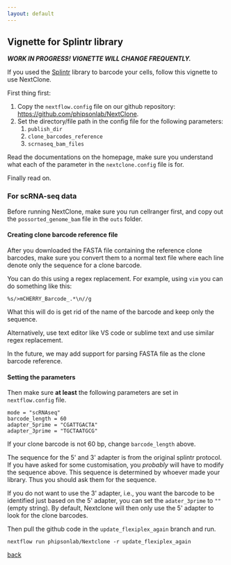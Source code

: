 ```yaml
---
layout: default
---
```


## Vignette for Splintr library

***WORK IN PROGRESS! VIGNETTE WILL CHANGE FREQUENTLY.***

If you used the [Splintr](https://doi.org/10.1038/s41586-021-04206-7) library to barcode your cells, follow this vignette to use NextClone.

First thing first:

1. Copy the `nextflow.config` file on our github repository: https://github.com/phipsonlab/NextClone.
2. Set the directory/file path in the config file for the following parameters: 
   1. `publish_dir`
   2. `clone_barcodes_reference`
   3. `scrnaseq_bam_files`

Read the documentations on the homepage, make sure you understand what each of the parameter in the `nextclone.config` file is for.

Finally read on.

### For scRNA-seq data

Before running NextClone, make sure you run cellranger first, and copy out the `possorted_genome_bam` file in the `outs` folder.

#### Creating clone barcode reference file

After you downloaded the FASTA file containing the reference clone barcodes, make sure you convert them to a normal text file where each line denote only the sequence for a clone barcode.

You can do this using a regex replacement. 
For example, using `vim` you can do something like this:
```
%s/>mCHERRY_Barcode_.*\n//g
```
What this will do is get rid of the name of the barcode and keep only the sequence. 

Alternatively, use text editor like VS code or sublime text and use similar regex replacement.

In the future, we may add support for parsing FASTA file as the clone barcode reference.

#### Setting the parameters

Then make sure **at least** the following parameters are set in `nextflow.config` file.

```
mode = "scRNAseq"
barcode_length = 60
adapter_5prime = "CGATTGACTA"
adapter_3prime = "TGCTAATGCG"
```

If your clone barcode is not 60 bp, change `barcode_length` above.

The sequence for the 5' and 3' adapter is from the original splintr protocol.
If you have asked for some customisation, you *probably* will have to modify the sequence above. 
This sequence is determined by whoever made your library.
Thus you should ask them for the sequence.

If you do not want to use the 3' adapter, i.e., you want the barcode to be identified just based on the 5' adapter, you can set the `adater_3prime` to `""` (empty string). 
By default, Nextclone will then only use the 5' adapter to look for the clone barcodes.

Then pull the github code in the `update_flexiplex_again` branch and run.

```
nextflow run phipsonlab/Nextclone -r update_flexiplex_again
```

[back](./)